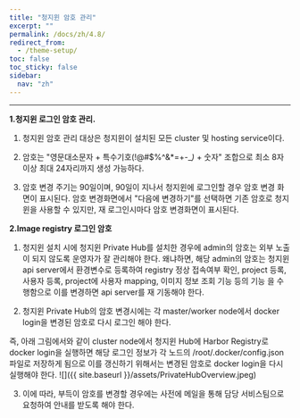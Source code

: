 ```yaml
---
title: "청지윈 암호 관리"
excerpt: ""
permalink: /docs/zh/4.8/
redirect_from:
  - /theme-setup/
toc: false
toc_sticky: false
sidebar:
  nav: "zh"
---
```


---
**1.청지윈 로그인 암호 관리.**

1) 청지윈 암호 관리 대상은 청지윈이 설치된 모든 cluster 및 hosting service이다.

2) 암호는 "영문대소문자 + 특수기호\(!@\#$%^&\*=+-\__\)_ + 숫자" 조합으로 최소 8자 이상 최대 24자리까지 생성 가능하다.

3) 암호 변경 주기는 90일이며, 90일이 지나서 청지윈에 로그인할 경우 암호 변경 화면이 표시된다. 암호 변경화면에서 "다음에 변경하기"를 선택하면 기존 암호로 청지윈을 사용할 수 있지만, 재 로그인시마다 암호 변경화면이 표시된다.

**2.Image registry 로그인 암호**

1) 청지윈 설치 시에 청지윈 Private Hub를 설치한 경우에 admin의 암호는 외부 노출이 되지 않도록 운영자가 잘 관리해야 한다. 왜냐하면, 해당 admin의 암호는 청지윈 api server에서 환경변수로 등록하여 registry 정상 접속여부 확인, project 등록, 사용자 등록, project에 사용자 mapping, 이미지 정보 조회 기능 등의 기능 을 수행함으로 이를 변경하면 api server를 재 기동해야 한다.

2) 청지윈 Private Hub의 암호 변경시에는 각 master/worker node에서 docker login을 변경된 암호로 다시 로그인 해야 한다.

즉, 아래 그림에서와 같이 cluster node에서 청지윈 Hub에 Harbor Registry로 docker login을 실행하면 해당 로그인 정보가 각 노드의 /root/.docker/config.json파일로 저장하게 됨으로 이를 갱신하기 위해서는 변경된 암호로 docker login을 다시 실행해야 한다. ![]({{ site.baseurl }}/assets/PrivateHubOverview.jpeg)

3) 이에 따라, 부득이 암호를 변경할 경우에는 사전에 메일을 통해 담당 서비스팀으로 요청하여 안내를 받도록 해야 한다.
